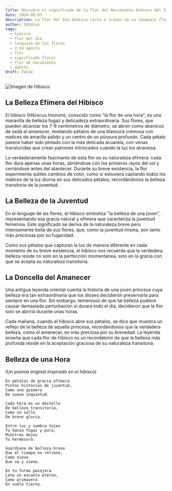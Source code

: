 ```yaml
---
title: Descubre el significado de la Flor del Nacimiento Hibisco del 3 de agosto
date: 2024-08-03
description: La Flor del Día Hibisco vista a través de su lenguaje floral e historias
author: 365días
tags:
  - hibisco
  - flor del día
  - lenguaje de las flores
  - 3 de agosto
  - flor
  - significado floral
  - flor de nacimiento
  - agosto
draft: false
---
```


![Imagen de Hibisco](https://cdn.pixabay.com/photo/2016/02/12/17/32/flower-1196470_1280.jpg#center#center)


## La Belleza Efímera del Hibisco

El hibisco (Hibiscus trionum), conocido como "la flor de una hora", es una maravilla de belleza fugaz y delicadeza extraordinaria. Sus flores, que pueden alcanzar los 7-8 centímetros de diámetro, se abren como abanicos de seda al amanecer, revelando pétalos de una blancura cremosa con matices de amarillo pálido y un centro de un púrpura profundo. Cada pétalo parece haber sido pintado con la más delicada acuarela, con venas translúcidas que crean patrones intrincados cuando la luz los atraviesa.

Lo verdaderamente fascinante de esta flor es su naturaleza efímera: cada flor dura apenas unas horas, abriéndose con los primeros rayos del sol y cerrándose antes del atardecer. Durante su breve existencia, la flor experimenta sutiles cambios de color, como si estuviera captando todos los matices de la luz diurna en sus delicados pétalos, recordándonos la belleza transitoria de la juventud.

## La Belleza de la Juventud

En el lenguaje de las flores, el hibisco simboliza "la belleza de una joven", representando esa gracia natural y efímera que caracteriza la juventud femenina. Este significado se deriva de la naturaleza breve pero intensamente bella de sus flores, que, como la juventud misma, son tanto más preciosas por su fugacidad.

Como sus pétalos que capturan la luz de manera diferente en cada momento de su breve existencia, el hibisco nos recuerda que la verdadera belleza reside no solo en la perfección momentánea, sino en la gracia con que se acepta su naturaleza transitoria.

## La Doncella del Amanecer

Una antigua leyenda oriental cuenta la historia de una joven princesa cuya belleza era tan extraordinaria que los dioses decidieron preservarla para siempre en una flor. Sin embargo, temerosos de que tal belleza pudiera causar demasiada perturbación si durara todo el día, decidieron que la flor solo se abriría durante unas horas.

Cada mañana, cuando el hibisco abre sus pétalos, se dice que muestra un reflejo de la belleza de aquella princesa, recordándonos que la verdadera belleza, como el amanecer, es más preciosa por su brevedad. La leyenda enseña que cada flor de hibisco es un recordatorio de que la belleza más profunda reside en la aceptación graciosa de su naturaleza transitoria.

## Belleza de una Hora
*(Un poema original inspirado en el hibisco)*

```
En pétalos de gracia efímera
Pintas historias de juventud,
Como una quimera
De suave inquietud.

Cada hora es un destello
De belleza transitoria,
Como un sello
De breve gloria.

Entre luz y sombra tejes
Tu danza fugaz y pura,
Mientras dejes
Tu hermosura.

Guardiana de belleza breve
Que el tiempo no retiene,
Como nieve
Que va y viene.

En tu forma pasajera
Late un encanto eterno,
Como primavera
En vuelo tierno.
```